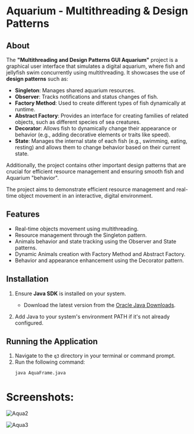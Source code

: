 # Aquarium - Multithreading & Design Patterns

## About

The **"Multithreading and Design Patterns GUI Aquarium"** project is a graphical user interface that simulates a digital aquarium, where fish and jellyfish swim concurrently using multithreading.
It showcases the use of **design patterns** such as:

- **Singleton**: Manages shared aquarium resources.
- **Observer**: Tracks notifications and status changes of fish.
- **Factory Method**: Used to create different types of fish dynamically at runtime.
- **Abstract Factory**: Provides an interface for creating families of related objects, such as different species of sea creatures.
- **Decorator**: Allows fish to dynamically change their appearance or behavior (e.g., adding decorative elements or traits like speed).
- **State**: Manages the internal state of each fish (e.g., swimming, eating, resting) and allows them to change behavior based on their current state.

Additionally, the project contains other important design patterns that are crucial for efficient resource management and ensuring smooth fish and Aquarium "behavior".

The project aims to demonstrate efficient resource management and real-time object movement in an interactive, digital environment.

## Features

- Real-time objects movement using multithreading.
- Resource management through the Singleton pattern.
- Animals behavior and state tracking using the Observer and State patterns.
- Dynamic Animals creation with Factory Method and Abstract Factory.
- Behavior and appearance enhancement using the Decorator pattern.

## Installation

1. Ensure **Java SDK** is installed on your system.
   - Download the latest version from the [Oracle Java Downloads](https://www.oracle.com/java/technologies/javase-downloads.html).
   
2. Add Java to your system's environment PATH if it's not already configured.

## Running the Application

1. Navigate to the `q3` directory in your terminal or command prompt.
2. Run the following command:
   ```bash
   java AquaFrame.java


# Screenshots:
![Aqua2](https://github.com/user-attachments/assets/e9517bee-4eec-4760-b66b-29f37fbfb1d6)

![Aqua3](https://github.com/user-attachments/assets/555272a5-768e-45dc-b028-2a996b4e696d)
